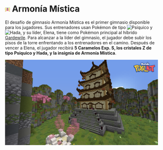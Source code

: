 # ![Medalla Armonía Mística](../images/gimnasios/gym_1.png) Armonía Mística

El desafío de gimnasio Armonía Mística es el primer gimnasio disponible para los jugadores. Sus entrenadores usan Pokémon de tipo ![Psíquico](../../image/pokemon/tipos/tipo_psiquico.png) y ![Hada](../image/pokemon/tipos/tipo_hada.png), y su líder, Elena, tiene como Pokémon principal al híbrido [Gardewile](../pokemon/temporada-1/hibrido-gardewile.md). Para alcanzar a la líder del gimnasio, el jugador debe subir los pisos de la torre enfrentando a los entrenadores en el camino. Después de vencer a Elena, el jugador recibirá **5 Caramelos Exp. S, los cristales Z de tipo Psíquico y Hada, y la insignia de Armonía Mística**.

<div style="text-align: center">
<img src="../images/gimnasios/MPN-gymEscarlata-1.png"
alt="Armonía Mística">
</div>
